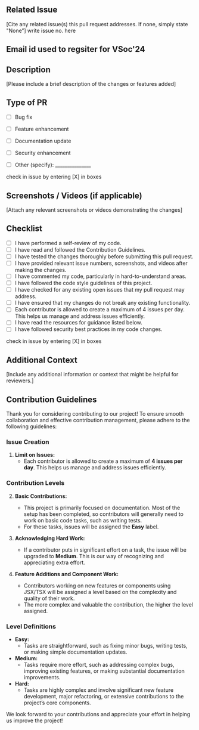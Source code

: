 ## Related Issue

[Cite any related issue(s) this pull request addresses. If none, simply state "None”]
write issue no. here

## Email id used to regsiter for VSoc'24


## Description

[Please include a brief description of the changes or features added]

## Type of PR

- [ ] Bug fix
- [ ] Feature enhancement
- [ ] Documentation update
- [ ] Security enhancement
- [ ] Other (specify): _______________


check in issue by entering [X] in boxes

## Screenshots / Videos (if applicable)

[Attach any relevant screenshots or videos demonstrating the changes]

## Checklist
- [ ] I have performed a self-review of my code.
- [ ] I have read and followed the Contribution Guidelines.
- [ ] I have tested the changes thoroughly before submitting this pull request.
- [ ] I have provided relevant issue numbers, screenshots, and videos after making the changes.
- [ ] I have commented my code, particularly in hard-to-understand areas.
- [ ] I have followed the code style guidelines of this project.
- [ ] I have checked for any existing open issues that my pull request may address.
- [ ] I have ensured that my changes do not break any existing functionality.
- [ ] Each contributor is allowed to create a maximum of 4 issues per day. This helps us manage and address issues efficiently.
- [ ] I have read the resources for guidance listed below.
- [ ] I have followed security best practices in my code changes.

check in issue by entering [X] in boxes
## Additional Context

[Include any additional information or context that might be helpful for reviewers.]




## Contribution Guidelines

Thank you for considering contributing to our project! To ensure smooth collaboration and effective contribution management, please adhere to the following guidelines:

### Issue Creation

1. **Limit on Issues:**
   - Each contributor is allowed to create a maximum of **4 issues per day**. This helps us manage and address issues efficiently.

### Contribution Levels

2. **Basic Contributions:**
   - This project is primarily focused on documentation. Most of the setup has been completed, so contributors will generally need to work on basic code tasks, such as writing tests.
   - For these tasks, issues will be assigned the **Easy** label.

3. **Acknowledging Hard Work:**
   - If a contributor puts in significant effort on a task, the issue will be upgraded to **Medium**. This is our way of recognizing and appreciating extra effort.

4. **Feature Additions and Component Work:**
   - Contributors working on new features or components using JSX/TSX will be assigned a level based on the complexity and quality of their work.
   - The more complex and valuable the contribution, the higher the level assigned.

### Level Definitions

- **Easy:**
  - Tasks are straightforward, such as fixing minor bugs, writing tests, or making simple documentation updates.
- **Medium:**
  - Tasks require more effort, such as addressing complex bugs, improving existing features, or making substantial documentation improvements.
- **Hard:**
  - Tasks are highly complex and involve significant new feature development, major refactoring, or extensive contributions to the project’s core components.

We look forward to your contributions and appreciate your effort in helping us improve the project!
